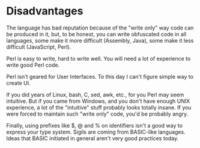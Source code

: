 
# Disadvantages

The language has bad reputation because of the "write only" way code can be produced in it, but, to be honest, you can write
obfuscated code in all languages, some make it more difficult (Assembly, Java), some make it less difficult (JavaScript, Perl).

Perl is easy to write, hard to write well. You will need a lot of experience to write good Perl code.

Perl isn't geared for User Interfaces. To this day I can't figure simple way to create UI.

If you did years of Linux, bash, C, sed, awk, etc., for you Perl may seem intuitive. But if you came from Windows, and you don't
have enough UNIX experience, a lot of the "intuitive" stuff probably looks totally insane. If you were forced to maintain such
"write only" code, you'd be probably angry.

Finally, using prefixes like $, @ and % on identifiers isn't a good way to express your type system. Sigils are coming from
BASIC-like languages. Ideas that BASIC initiated in general aren't very good practices today.
